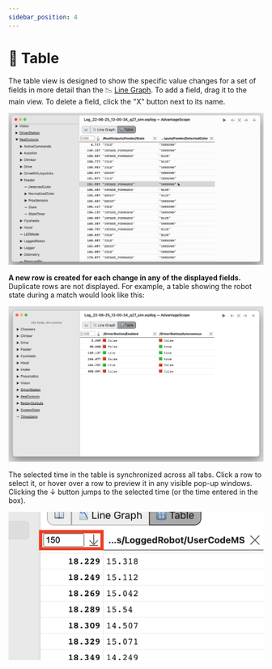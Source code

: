 ```yaml
---
sidebar_position: 4
---
```


# 🔢 Table

The table view is designed to show the specific value changes for a set of fields in more detail than the 📉 [Line Graph](../tab-reference/line-graph.md). To add a field, drag it to the main view. To delete a field, click the "X" button next to its name.

![Adding fields](./img/table-1.png)

**A new row is created for each change in any of the displayed fields.** Duplicate rows are not displayed. For example, a table showing the robot state during a match would look like this:

![Robot state table](./img/table-2.png)

The selected time in the table is synchronized across all tabs. Click a row to select it, or hover over a row to preview it in any visible pop-up windows. Clicking the ↓ button jumps to the selected time (or the time entered in the box).

![Jumping to a time](./img/table-3.png)
